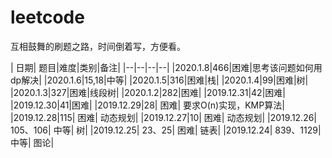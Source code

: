 # leetcode
互相鼓舞的刷题之路，时间倒着写，方便看。

| 日期| 题目|难度|类别|备注|
|--|--|--|--|
|2020.1.8|466|困难|思考该问题如何用dp解决|
|2020.1.6|15,18|中等|
|2020.1.5|316|困难|栈|
|2020.1.4|99|困难|树|
|2020.1.3|327|困难|线段树|
|2020.1.2|282|困难|
|2019.12.31|42|困难|
|2019.12.30|41|困难|
|2019.12.29|28| 困难| 要求O(n)实现，KMP算法|
|2019.12.28|115| 困难| 动态规划|
|2019.12.27|10| 困难| 动态规划|
|2019.12.26| 105、106| 中等| 树|
|2019.12.25| 23、25| 困难| 链表|
|2019.12.24| 839、1129| 中等| 图论|
